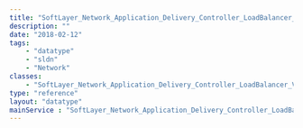 ```yaml
---
title: "SoftLayer_Network_Application_Delivery_Controller_LoadBalancer_VirtualIpAddress_SecureTransportProtocol"
description: ""
date: "2018-02-12"
tags:
    - "datatype"
    - "sldn"
    - "Network"
classes:
    - "SoftLayer_Network_Application_Delivery_Controller_LoadBalancer_VirtualIpAddress_SecureTransportProtocol"
type: "reference"
layout: "datatype"
mainService : "SoftLayer_Network_Application_Delivery_Controller_LoadBalancer_VirtualIpAddress_SecureTransportProtocol"
---
```

